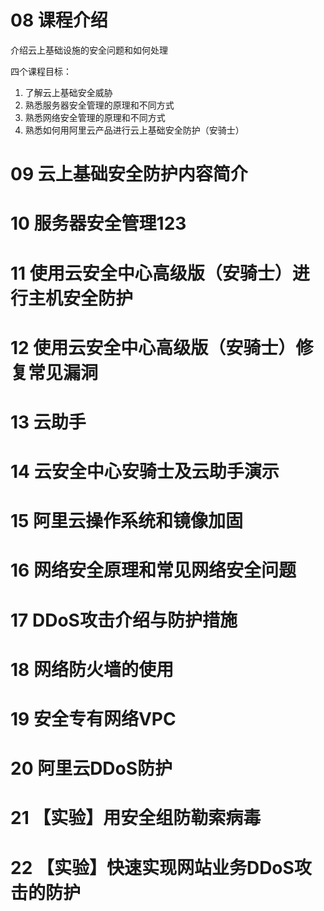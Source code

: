 # 08 课程介绍

介绍云上基础设施的安全问题和如何处理

四个课程目标：

1. 了解云上基础安全威胁
2. 熟悉服务器安全管理的原理和不同方式
3. 熟悉网络安全管理的原理和不同方式
4. 熟悉如何用阿里云产品进行云上基础安全防护（安骑士）

# 09 云上基础安全防护内容简介



# 10 服务器安全管理123

# 11 使用云安全中心高级版（安骑士）进行主机安全防护

# 12 使用云安全中心高级版（安骑士）修复常见漏洞

# 13 云助手

# 14 云安全中心安骑士及云助手演示

# 15 阿里云操作系统和镜像加固

# 16 网络安全原理和常见网络安全问题

# 17 DDoS攻击介绍与防护措施

# 18 网络防火墙的使用

# 19 安全专有网络VPC

# 20 阿里云DDoS防护

# 21 【实验】用安全组防勒索病毒

# 22 【实验】快速实现网站业务DDoS攻击的防护

